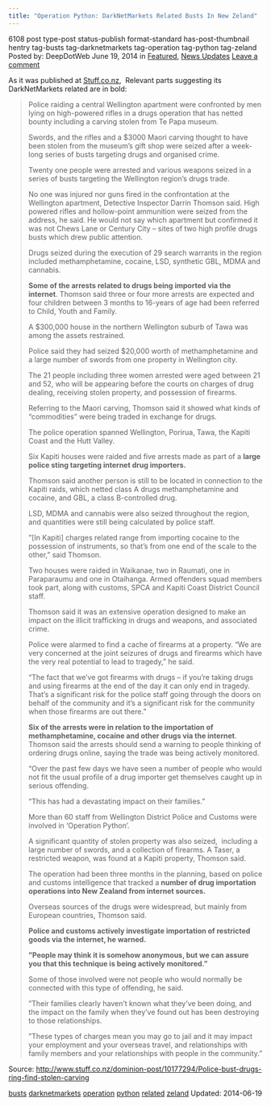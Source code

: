 ```yaml
---
title: "Operation Python: DarkNetMarkets Related Busts In New Zeland"
---
```


6108 post type-post status-publish format-standard has-post-thumbnail hentry  tag-busts tag-darknetmarkets tag-operation tag-python tag-zeland
Posted by: DeepDotWeb
<span>June 19, 2014</span>
<span>in <a href="https://www.deepdotweb.com/category/deepdot-news/" rel="category tag">Featured</a>, <a href="https://www.deepdotweb.com/category/news-updates/" rel="category tag">News Updates</a></span>
<a href="/2014/06/19/operation-python-darknetmarkets-related-busts-new-zeland/#respond">Leave a comment</a></span>
</p>
<p>As it was published at <a href="http://www.stuff.co.nz/dominion-post/10177294/Police-bust-drugs-ring-find-stolen-carving">Stuff.co.nz</a>,  Relevant parts suggesting its DarkNetMarkets related are in bold:</p>
<blockquote><p>Police raiding a central Wellington apartment were confronted by men lying on high-powered rifles in a drugs operation that has netted bounty including a carving stolen from Te Papa museum.</p>
<p>Swords, and the rifles and a $3000 Maori carving thought to have been stolen from the museum&#8217;s gift shop were seized after a week-long series of busts targeting drugs and organised crime.</p>
<p>Twenty one people were arrested and various weapons seized in a series of busts targeting the Wellington region&#8217;s drugs trade.</p>
<p>No one was injured nor guns fired in the confrontation at the Wellington apartment, Detective Inspector Darrin Thomson said. High powered rifles and hollow-point ammunition were seized from the address, he said. He would not say which apartment but confirmed it was not Chews Lane or Century City &#8211; sites of two high profile drugs busts which drew public attention.</p>
<p>Drugs seized during the execution of 29 search warrants in the region included methamphetamine, cocaine, LSD, synthetic GBL, MDMA and cannabis.</p>
<p><strong>Some of the arrests related to drugs being imported via the internet</strong>. Thomson said three or four more arrests are expected and four children between 3 months to 16-years of age had been referred to Child, Youth and Family.</p>
<p>A $300,000 house in the northern Wellington suburb of Tawa was among the assets restrained.</p>
<p>Police said they had seized $20,000 worth of methamphetamine and a large number of swords from one property in Wellington city.</p>
<p>The 21 people including three women arrested were aged between 21 and 52, who will be appearing before the courts on charges of drug dealing, receiving stolen property, and possession of firearms.</p>
<p>Referring to the Maori carving, Thomson said it showed what kinds of &#8220;commodities&#8221; were being traded in exchange for drugs.</p>
<p>The police operation spanned Wellington, Porirua, Tawa, the Kapiti Coast and the Hutt Valley.</p>
<p>Six Kapiti houses were raided and five arrests made as part of a <strong>large police sting targeting internet drug importers.</strong></p>
<p>Thomson said another person is still to be located in connection to the Kapiti raids, which netted class A drugs methamphetamine and cocaine, and GBL, a class B-controlled drug.</p>
<p>LSD, MDMA and cannabis were also seized throughout the region, and quantities were still being calculated by police staff.</p>
<p>&#8221;[In Kapiti] charges related range from importing cocaine to the possession of instruments, so that&#8217;s from one end of the scale to the other,&#8221; said Thomson.</p>
<p>Two houses were raided in Waikanae, two in Raumati, one in Paraparaumu and one in Otaihanga. Armed offenders squad members took part, along with customs, SPCA and Kapiti Coast District Council staff.</p>
<p>Thomson said it was an extensive operation designed to make an impact on the illicit trafficking in drugs and weapons, and associated crime.</p>
<p>Police were alarmed to find a cache of firearms at a property. &#8220;We are very concerned at the joint seizures of drugs and firearms which have the very real potential to lead to tragedy,&#8221; he said.</p>
<p>&#8220;The fact that we&#8217;ve got firearms with drugs &#8211; if you&#8217;re taking drugs and using firearms at the end of the day it can only end in tragedy. That&#8217;s a significant risk for the police staff going through the doors on behalf of the community and it&#8217;s a significant risk for the community when those firearms are out there.&#8221;</p>
<p><strong>Six of the arrests were in relation to the importation of methamphetamine, cocaine and other drugs via the internet</strong>. Thomson said the arrests should send a warning to people thinking of ordering drugs online, saying the trade was being actively monitored.</p>
<p>&#8220;Over the past few days we have seen a number of people who would not fit the usual profile of a drug importer get themselves caught up in serious offending.</p>
<p>&#8220;This has had a devastating impact on their families.&#8221;</p>
<p>More than 60 staff from Wellington District Police and Customs were involved in &#8216;Operation Python&#8217;.</p>
<p>A significant quantity of stolen property was also seized,  including a large number of swords, and a collection of firearms. A Taser, a restricted weapon, was found at a Kapiti property, Thomson said.</p>
<p>The operation had been three months in the planning, based on police and customs intelligence that tracked a<strong> number of drug importation operations into New Zealand from internet sources. </strong></p>
<p>Overseas sources of the drugs were widespread, but mainly from European countries, Thomson said.</p>
<p><strong>Police and customs actively investigate importation of restricted goods via the internet, he warned. </strong></p>
<p><strong>&#8221;People may think it is somehow anonymous, but we can assure you that this technique is being actively monitored.&#8221; </strong></p>
<p>Some of those involved were not people who would normally be connected with this type of offending, he said.</p>
<p>&#8221;Their families clearly haven&#8217;t known what they&#8217;ve been doing, and the impact on the family when they&#8217;ve found out has been destroying to those relationships.</p>
<p>&#8221;These types of charges mean you may go to jail and it may impact your employment and your overseas travel, and relationships with family members and your relationships with people in the community.&#8221;</p></blockquote>
<p>Source: <a href="http://www.stuff.co.nz/dominion-post/10177294/Police-bust-drugs-ring-find-stolen-carving" target="_blank">http://www.stuff.co.nz/dominion-post/10177294/Police-bust-drugs-ring-find-stolen-carving</a></p>
</div>
<a href="https://www.deepdotweb.com/tag/busts/" rel="tag">busts</a> <a href="https://www.deepdotweb.com/tag/darknetmarkets/" rel="tag">darknetmarkets</a> <a href="https://www.deepdotweb.com/tag/operation/" rel="tag">operation</a> <a href="https://www.deepdotweb.com/tag/python/" rel="tag">python</a> <a href="https://www.deepdotweb.com/tag/related/" rel="tag">related</a> <a href="https://www.deepdotweb.com/tag/zeland/" rel="tag">zeland</a></span> 
Updated: 2014-06-19
    
